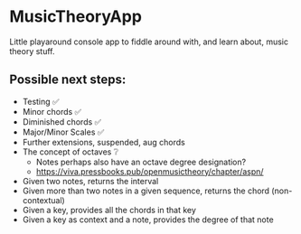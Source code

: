 # MusicTheoryApp

Little playaround console app to fiddle around with, and learn about, music theory stuff.

## Possible next steps:
- Testing :white_check_mark:
- Minor chords :white_check_mark:
- Diminished chords :white_check_mark:
- Major/Minor Scales :white_check_mark:
- Further extensions, suspended, aug chords
- The concept of octaves :grey_question:
  - Notes perhaps also have an octave degree designation?
  - https://viva.pressbooks.pub/openmusictheory/chapter/aspn/
- Given two notes, returns the interval
- Given more than two notes in a given sequence, returns the chord (non-contextual)
- Given a key, provides all the chords in that key
- Given a key as context and a note, provides the degree of that note

